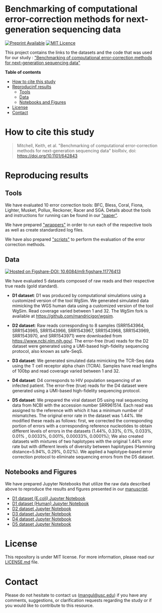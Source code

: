 # Benchmarking of computational error-correction methods for next-generation sequencing data


[![Preprint Available](https://img.shields.io/badge/Preprint-online-green.svg)](https://doi.org/10.1101/642843) [![MIT Licence](https://badges.frapsoft.com/os/mit/mit.svg?v=103)](https://opensource.org/licenses/mit-license.php)


This project contains the links to the datasets and the code that was used for our study : ["Benchmarking of computational error-correction methods for next-generation sequencing data"](https://doi.org/10.1101/642843)

**Table of contents**

* [How to cite this study](#how-to-cite-this-study)
* [Reproducinf results](#reproducing-results)
  * [Tools](#tools)
  * [Data](#data)
  * [Notebooks and Figures](#notebooks-and-figures)
* [License](#license)
* [Contact](#contact)


# How to cite this study

> Mitchell, Keith, et al. "Benchmarking of computational error-correction methods for next-generation sequencing data" bioRxiv, doi: https://doi.org/10.1101/642843


# Reproducing results

## Tools

We have evaluated 10 error correction tools: BFC, Bless, Coral, Fiona, Lighter, Musket, Pollux, Reckoner, Racer and SGA. Details about the tools and instructions for running can be found in our ["paper"](https://doi.org/10.1101/642843).

We have prepared ["wrappers"](https://github.com/Mangul-Lab-USC/benchmarking_error_correction/tree/master/scripts/wrappers) in order to run each of the respective tools as well as create standardized log files.


We have also prepared ["scripts"](https://github.com/Mangul-Lab-USC/benchmarking_error_correction/tree/master/scripts/evaluation) to perform the evaluation of the error correction methods.


## Data
[![Hosted on Figshare-DOI: 10.6084/m9.figshare.11776413](https://img.shields.io/badge/Hosted%20on%20Figshare-DOI:%2010.6084/m9.figshare.7738901-blue.svg)](https://dx.doi.org/10.6084/m9.figshare.11776413)

We have evaluated 5 datasets composed of raw reads and their respective true reads (gold standard).

* **D1 dataset**: D1 was produced by computational simulations using a customized version of the tool WgSim. We generated simulated data mimicking the WGS human data using a customized version of the tool WgSim. Read coverage varied between 1 and 32. The WgSim fork is available at https://github.com/mandricigor/wgsim.



* **D2 dataset**: Raw reads corresponding to 8 samples (SRR1543964, SRR1543965, SRR1543966, SRR1543967, SRR1543968, SRR1543969, SRR1543970, and SRR1543971) were downloaded from https://www.ncbi.nlm.nih.gov/. The error-free (true) reads for the D2 dataset were generated using a UMI-based high-fidelity sequencing protocol, also known as safe-SeqS.



* **D3 dataset**: We generated simulated data mimicking the TCR-Seq data using the T cell receptor alpha chain (TCRA). Samples have read lengths of 100bp and read coverage varied between 1 and 32.



* **D4 dataset**: D4 corresponds to HIV population sequencing of an infected patient. The error-free (true) reads for the D4 dataset were generated using a UMI-based high-fidelity sequencing protocol.



* **D5 dataset**: We prepared the viral dataset D5 using real sequencing data from NCBI with the accession number SRR961514. Each read was assigned to the reference with which it has a minimum number of mismatches. The original error rate in the dataset was 1.44%. We modified these reads as follows: first, we corrected the corresponding portion of errors with a corresponding reference nucleotides to obtain different levels of errors in the datasets (1.44%, 0.33%, 0.1%, 0.033%, 0.01% , 0.0033%, 0.001%, 0.00033%, 0.0001%); We also created datasets with mixtures of two haplotypes with the original 1.44% error rate but with different levels of diversity between haplotypes (Hamming distance=5.94%, 0.29%, 0.02%). We applied a haplotype-based error correction protocol to eliminate sequencing errors from the D5 dataset.


## Notebooks and Figures

We have prepared Jupyter Notebooks that utilize the raw data described above to reproduce the results and figures presented in our [manuscript](https://www.biorxiv.org/content/early/2018/10/25/452532).

* [D1 dataset (E.coli) Jupyter Notebook](https://github.com/Mangul-Lab-USC/benchmarking_error_correction/blob/master/notebooks/D1_WGS_E.coli.ipynb)
* [D1 dataset (Human) Jupyter Notebook](https://github.com/Mangul-Lab-USC/benchmarking_error_correction/blob/master/notebooks/D1_WGS_human.ipynb)
* [D2 dataset Jupyter Notebook](https://github.com/Mangul-Lab-USC/benchmarking_error_correction/blob/master/notebooks/D2_TCRA_real.ipynb)
* [D3 dataset Jupyter Notebook](https://github.com/Mangul-Lab-USC/benchmarking_error_correction/blob/master/notebooks/D3_TCRA_simulated.ipynb)
* [D4 dataset Jupyter Notebook](https://github.com/Mangul-Lab-USC/benchmarking_error_correction/blob/master/notebooks/D4_HIV.ipynb)
* [D5 dataset Jupyter Notebook](https://github.com/Mangul-Lab-USC/benchmarking_error_correction/blob/master/notebooks/D5_HIV.ipynb)


# License

This repository is under MIT license. For more information, please read our [LICENSE.md](./LICENSE.md) file.


# Contact

Please do not hesitate to contact us (mangul@usc.edu) if you have any comments, suggestions, or clarification requests regarding the study or if you would like to contribute to this resource.
